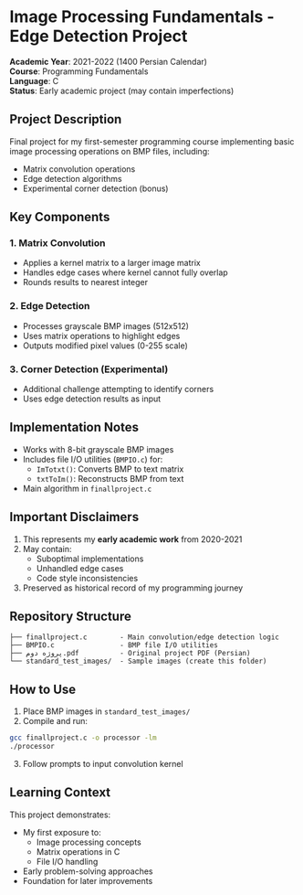 # Image Processing Fundamentals - Edge Detection Project

**Academic Year**: 2021-2022 (1400 Persian Calendar)  
**Course**: Programming Fundamentals  
**Language**: C  
**Status**: Early academic project (may contain imperfections)

## Project Description
Final project for my first-semester programming course implementing basic image processing operations on BMP files, including:
- Matrix convolution operations
- Edge detection algorithms
- Experimental corner detection (bonus)

## Key Components
### 1. Matrix Convolution
- Applies a kernel matrix to a larger image matrix
- Handles edge cases where kernel cannot fully overlap
- Rounds results to nearest integer

### 2. Edge Detection
- Processes grayscale BMP images (512x512)
- Uses matrix operations to highlight edges
- Outputs modified pixel values (0-255 scale)

### 3. Corner Detection (Experimental)
- Additional challenge attempting to identify corners
- Uses edge detection results as input

## Implementation Notes
- Works with 8-bit grayscale BMP images
- Includes file I/O utilities (`BMPIO.c`) for:
  - `ImTotxt()`: Converts BMP to text matrix
  - `txtToIm()`: Reconstructs BMP from text
- Main algorithm in `finallproject.c`

## Important Disclaimers
1. This represents my **early academic work** from 2020-2021
2. May contain:
   - Suboptimal implementations
   - Unhandled edge cases
   - Code style inconsistencies
3. Preserved as historical record of my programming journey

## Repository Structure
```
├── finallproject.c        - Main convolution/edge detection logic
├── BMPIO.c                - BMP file I/O utilities
├── پروژه دوم.pdf          - Original project PDF (Persian)
└── standard_test_images/  - Sample images (create this folder)
```

## How to Use
1. Place BMP images in `standard_test_images/`
2. Compile and run:
```bash
gcc finallproject.c -o processor -lm
./processor
```
3. Follow prompts to input convolution kernel

## Learning Context
This project demonstrates:
- My first exposure to:
  - Image processing concepts
  - Matrix operations in C
  - File I/O handling
- Early problem-solving approaches
- Foundation for later improvements
